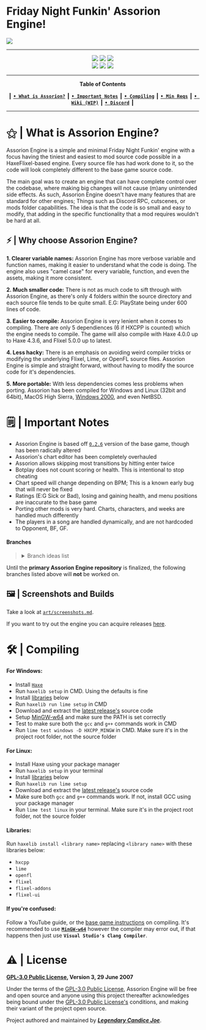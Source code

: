 # Friday Night Funkin' Assorion Engine!

<img src="https://codeberg.org/Assorion/FNF-Assorion-Engine/raw/branch/main/art/assorion-engine.png"/>

-------------------------------------------------------------
 <div align="center">
 <a href="#"><img src="https://img.shields.io/gitea/stars/Assorion/FNF-Assorion-Engine?gitea_url=https%3A%2F%2Fcodeberg.org&style=for-the-badge&logoSize=4&color=06b59c"/></a>
 <img src="https://img.shields.io/gitea/last-commit/Assorion/FNF-Assorion-Engine?gitea_url=https%3A%2F%2Fcodeberg.org&style=for-the-badge&color=06b59c"/</a> 
 <img src="https://img.shields.io/gitea/v/release/Assorion/FNF-Assorion-Engine?gitea_url=https%3A%2F%2Fcodeberg.org&style=for-the-badge&color=06b59c"/></a>
 </div>
 <div align="center">
 <a href="https://codeberg.org/Assorion/FNF-Assorion-Engine/releases"><img src="https://img.shields.io/badge/Windows_Build-Released-blue?style=for-the-badge&color=e1b100"/></a>
 <a href="https://codeberg.org/Assorion/FNF-Assorion-Engine/releases"><img src="https://img.shields.io/badge/Linux_Build-Released-blue?style=for-the-badge&color=e1b100"/></a>
 <a href="https://github.com/Assorion/FNF-Assorion-Engine/actions/workflows/HTML5.yml"><img src="https://img.shields.io/badge/Web_Build-Testing-blue?style=for-the-badge&color=e1b100"/></a>  
 </div>

-------------------------------------------------------------
<div align="center">
 
**Table of Contents**
</div>
<div align="center">
 
┃ [**`• What is Assorion?`**](#what-is-assorion-engine) ┃ [**`• Important Notes`**](#important-notes-roadmap) ┃ [**`• Compiling`**](#compiling) ┃ [**`• Min Reqs`**](#minimum-requirements) ┃ <a href="https://assorion.github.io/wiki/">**`• Wiki (WIP)`**</a> ┃ <a href="https://discord.gg/nbhWWxKxTe">**`• Discord`**</a> ┃

</div>

-------------------------------------------------------------

# ⚝ | What is Assorion Engine?

Assorion Engine is a simple and minimal Friday Night Funkin' engine with a focus having the tiniest and easiest to mod source code possible in a HaxeFlixel-based engine.
Every source file has had work done to it, so the code will look completely different to the base game source code.

The main goal was to create an engine that can have complete control over the codebase, where making big changes will not cause (m)any unintended side effects.
As such, Assorion Engine doesn't have many features that are standard for other engines; Things such as Discord RPC, cutscenes, or mods folder capabilities.
The idea is that the code is so small and easy to modify, that adding in the specific functionality that a mod requires wouldn't be hard at all.

## ⚡ | Why choose Assorion Engine?

**1. Clearer variable names:**
Assorion Engine has more verbose variable and function names, making it easier to understand what the code is doing.
The engine also uses "camel case" for every variable, function, and even the assets, making it more consistent.

**2. Much smaller code:**
There is not as much code to sift through with Assorion Engine, as there's only 4 folders within the source directory
and each source file tends to be quite small. E.G: PlayState being under 600 lines of code.

**3. Easier to compile:**
Assorion Engine is very lenient when it comes to compiling. There are only 5 dependiences (6 if HXCPP is counted) which
the engine needs to compile. The game will also compile with Haxe 4.0.0 up to Haxe 4.3.6, and Flixel 5.0.0 up to latest.

**4. Less hacky:**
There is an emphasis on avoiding weird compiler tricks or modifying the underlying Flixel, Lime, or OpenFL source files.
Assorion Engine is simple and straight forward, without having to modify the source code for it's dependencies.

**5. More portable:**
With less dependencies comes less problems when porting. Assorion has been compiled for Windows and Linux (32bit and 64bit),
MacOS High Sierra, <a href="https://codeberg.org/Assorion/FNF-Assorion-XP-Compatible">Windows 2000</a>, and even NetBSD.

# 🗒️ | Important Notes

- Assorion Engine is based off <a href="https://github.com/FunkinCrew/Funkin/releases/tag/v0.2.6">`0.2.6`</a> version of the base game, though has been radically altered
- Assorion's chart editor has been completely overhauled
- Assorion allows skipping most transitions by hitting enter twice
- Botplay does not count scoring or health. This is intentional to stop cheating
- Chart speed will change depending on BPM; This is a known early bug that will never be fixed
- Ratings (E:G Sick or Bad), losing and gaining health, and menu positions are inaccurate to the base game
- Porting other mods is very hard. Charts, characters, and weeks are handled much differently
- The players in a song are handled dynamically, and are not hardcoded to Opponent, BF, GF.
  
#### **Branches**

> <details>
> <summary>Branch ideas list</summary>
> <table>
> <tr>
> <td>
>
>   | `Assorion Branch's`                                | `Windows` | `Linux` | `HTML5 (WEB)`     |
>   |--------------------------------------------------|---------|-------|-----------------|
>   | <a href="#">Assorion-Main</a>                                    | ✓       | ✓     | ⍻              |
>   | <a href="#">Assorion-Base</a>                                    | ☓       | ☓     | ☓              |
>   | <a href="#">Assorion-3D</a>                                      | ☓       | ☓     | ☓              |
></td>
></tr>
></table>
></details>
Until the **primary Assorion Engine repository** is finalized, the following branches listed above will **not** be worked on.

## 🖼️ | Screenshots and Builds

Take a look at <a href="https://codeberg.org/Assorion/FNF-Assorion-Engine/src/branch/main/.github/Screenshots.md">`art/screenshots.md`</a>. 

If you want to try out the engine you can acquire releases <a href="https://codeberg.org/Assorion/FNF-Assorion-Engine/releases">here</a>.

# 🛠 | Compiling

#### **For Windows:**
- Install <a href="https://haxe.org/">`Haxe`</a>
- Run `haxelib setup` in CMD. Using the defaults is fine
- Install [libraries](#libraries) below
- Run `haxelib run lime setup` in CMD
- Download and extract the <a href="https://codeberg.org/Assorion/FNF-Assorion-Engine/releases">latest release's</a> source code
- Setup <a href="https://codeberg.org/Assorion/FNF-Assorion-Engine/src/branch/main/.github/MinGW-Setup.md">MinGW-w64</a> and make sure the PATH is set correctly
- Test to make sure both the `gcc` and `g++` commands work in CMD
- Run `lime test windows -D HXCPP_MINGW` in CMD. Make sure it's in the project root folder, not the source folder

#### **For Linux:**
- Install Haxe using your package manager
- Run `haxelib setup` in your terminal
- Install [libraries](#libraries) below
- Run `haxelib run lime setup`
- Download and extract the <a href="https://codeberg.org/Assorion/FNF-Assorion-Engine/releases">latest release's</a> source code
- Make sure both `gcc` and `g++` commands work. If not, install GCC using your package manager
- Run `lime test linux` in your terminal. Make sure it's in the project root folder, not the source folder

#### **Libraries:**  
Run `haxelib install <library name>` replacing `<library name>` with these libraries below:
- `hxcpp`
- `lime`
- `openfl`
- `flixel`
- `flixel-addons`
- `flixel-ui`

#### **If you're confused:**  
Follow a YouTube guide, or the <a href="https://github.com/FunkinCrew/Funkin/tree/v0.2.7.1#build-instructions">base game instructions</a> on compiling. It's recommended to use <a href="https://codeberg.org/Assorion/FNF-Assorion-Engine/src/branch/main/.github/MinGW-Setup.md">**`MinGW-w64`**</a> however the compiler may error out, if that happens then just use **`Visual Studio's Clang Compiler`**.  

# ⚠️ | License
**<a href="https://codeberg.org/Assorion/FNF-Assorion-Engine/src/branch/main/LICENSE">GPL-3.0 Public License</a>, Version 3, 29 June 2007**

Under the terms of the <a href="https://codeberg.org/Assorion/FNF-Assorion-Engine/src/branch/main/LICENSE">GPL-3.0 Public License</a>, Assorion Engine will be free and open source and anyone using this project thereafter acknowledges being bound under the <a href="https://codeberg.org/Assorion/FNF-Assorion-Engine/src/branch/main/LICENSE">GPL-3.0 Public License's</a> conditions, and making their variant of the project open source.

Project authored and maintained by <a href="https://codeberg.org/Legendary-Candice-Joe">***Legendary Candice Joe***</a>.
